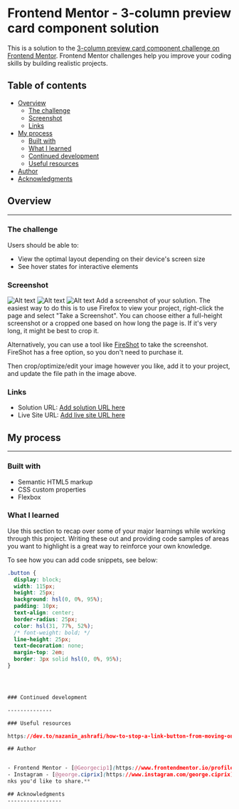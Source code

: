 # Frontend Mentor - 3-column preview card component solution

This is a solution to the [3-column preview card component challenge on Frontend Mentor](https://www.frontendmentor.io/challenges/3column-preview-card-component-pH92eAR2-). Frontend Mentor challenges help you improve your coding skills by building realistic projects.

## Table of contents

- [Overview](#overview)
  - [The challenge](#the-challenge)
  - [Screenshot](#screenshot)
  - [Links](#links)
- [My process](#my-process)
  - [Built with](#built-with)
  - [What I learned](#what-i-learned)
  - [Continued development](#continued-development)
  - [Useful resources](#useful-resources)
- [Author](#author)
- [Acknowledgments](#acknowledgments)

## Overview

---

### The challenge

Users should be able to:

- View the optimal layout depending on their device's screen size
- See hover states for interactive elements

### Screenshot

![Alt text](/relative/path/hover.jpg?raw=true)
![Alt text](/relative/path/main_computer.jpg?raw=true)
![Alt text](/relative/path/main_phone.jpg?raw=true)
Add a screenshot of your solution. The easiest way to do this is to use Firefox to view your project, right-click the page and select "Take a Screenshot". You can choose either a full-height screenshot or a cropped one based on how long the page is. If it's very long, it might be best to crop it.

Alternatively, you can use a tool like [FireShot](https://getfireshot.com/) to take the screenshot. FireShot has a free option, so you don't need to purchase it.

Then crop/optimize/edit your image however you like, add it to your project, and update the file path in the image above.

### Links

- Solution URL: [Add solution URL here](https://github.com/Georgecip1/3-column-card)
- Live Site URL: [Add live site URL here](https://your-live-site-url.com)

## My process

---

### Built with

- Semantic HTML5 markup
- CSS custom properties
- Flexbox

### What I learned

Use this section to recap over some of your major learnings while working through this project. Writing these out and providing code samples of areas you want to highlight is a great way to reinforce your own knowledge.

To see how you can add code snippets, see below:

```css
.button {
  display: block;
  width: 115px;
  height: 25px;
  background: hsl(0, 0%, 95%);
  padding: 10px;
  text-align: center;
  border-radius: 25px;
  color: hsl(31, 77%, 52%);
  /* font-weight: bold; */
  line-height: 25px;
  text-decoration: none;
  margin-top: 2em;
  border: 3px solid hsl(0, 0%, 95%);
}




### Continued development

--------------

### Useful resources

https://dev.to/nazanin_ashrafi/how-to-stop-a-link-button-from-moving-on-hover-1c4

## Author


- Frontend Mentor - [@Georgecip1](https://www.frontendmentor.io/profile/Georgecip1)
- Instagram - [@george.ciprix](https://www.instagram.com/george.ciprix)
nks you'd like to share.**

## Acknowledgments
-----------------
```
